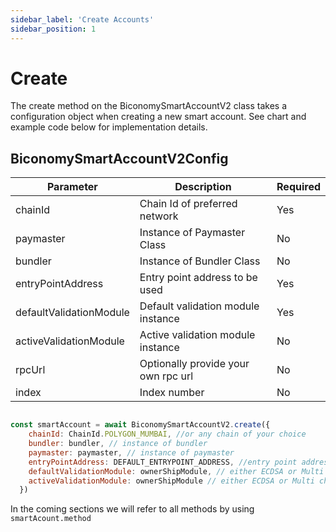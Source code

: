 ```yaml
---
sidebar_label: 'Create Accounts'
sidebar_position: 1
---
```

# Create

The create method on the BiconomySmartAccountV2 class takes a configuration object when creating a new smart account. See chart and example code below for implementation details. 

## BiconomySmartAccountV2Config

| Parameter                | Description                                | Required |
|--------------------------|--------------------------------------------|----------|
| chainId              | Chain Id of preferred network                  | Yes      |
| paymaster            | Instance of Paymaster Class             | No       |
| bundler              | Instance of Bundler Class         | No       |
| entryPointAddress    | Entry point address to be used                 | Yes      |
| defaultValidationModule  | Default validation module instance            | Yes      |
| activeValidationModule   | Active validation module instance             | No       |
| rpcUrl                   | Optionally provide your own rpc url        | No       |
| index                | Index number                                 | No       |


```javascript

const smartAccount = await BiconomySmartAccountV2.create({
    chainId: ChainId.POLYGON_MUMBAI, //or any chain of your choice
    bundler: bundler, // instance of bundler
    paymaster: paymaster, // instance of paymaster
    entryPointAddress: DEFAULT_ENTRYPOINT_ADDRESS, //entry point address for chain
    defaultValidationModule: ownerShipModule, // either ECDSA or Multi chain to start
    activeValidationModule: ownerShipModule // either ECDSA or Multi chain to start
  })

```


In the coming sections we will refer to all methods by using `smartAcount.method`




